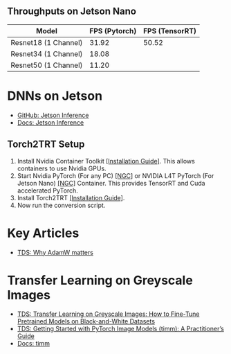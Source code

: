 ## Throughputs on Jetson Nano
| Model | FPS (Pytorch) | FPS (TensorRT) |
| - | - | - |
| Resnet18 (1 Channel) | 31.92 | 50.52 |
| Resnet34 (1 Channel) | 18.08 |  |
| Resnet50 (1 Channel) | 11.20 |  |

# DNNs on Jetson
- [GitHub: Jetson Inference](https://github.com/dusty-nv/jetson-inference)
- [Docs: Jetson Inference](https://rawgit.com/dusty-nv/jetson-inference/dev/docs/html/python/jetson.inference.html#imageNet)

## Torch2TRT Setup
1. Install Nvidia Container Toolkit [[Installation Guide]](https://docs.nvidia.com/datacenter/cloud-native/container-toolkit/install-guide.html#docker). This allows containers to use Nvidia GPUs.
2. Start Nvidia PyTorch (For any PC) [[NGC]](https://catalog.ngc.nvidia.com/orgs/nvidia/containers/pytorch) or NVIDIA L4T PyTorch (For Jetson Nano) [[NGC]](https://catalog.ngc.nvidia.com/orgs/nvidia/containers/l4t-pytorch) Container. This provides TensorRT and Cuda accelerated PyTorch.
3. Install Torch2TRT [[Installation Guide]](https://github.com/NVIDIA-AI-IOT/torch2trt#setup).
4. Now run the conversion script.

# Key Articles
- [TDS: Why AdamW matters](https://towardsdatascience.com/why-adamw-matters-736223f31b5d)

# Transfer Learning on Greyscale Images
- [TDS: Transfer Learning on Greyscale Images: How to Fine-Tune Pretrained Models on Black-and-White Datasets](https://towardsdatascience.com/transfer-learning-on-greyscale-images-how-to-fine-tune-pretrained-models-on-black-and-white-9a5150755c7a)
- [TDS: Getting Started with PyTorch Image Models (timm): A Practitioner’s Guide](https://towardsdatascience.com/getting-started-with-pytorch-image-models-timm-a-practitioners-guide-4e77b4bf9055)
- [Docs: timm](https://timm.fast.ai/models)